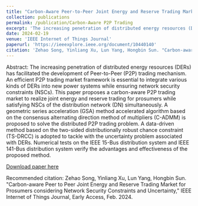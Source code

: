 ```yaml
---
title: "Carbon-Aware Peer-to-Peer Joint Energy and Reserve Trading Market for Prosumers in Distribution Networks"
collection: publications
permalink: /publication/Carbon-Aware P2P Trading
excerpt: 'The increasing penetration of distributed energy resources (DERs) has facilitated the development of Peer-to-Peer (P2P) trading mechanism. An efficient P2P trading market framework is essential to integrate various kinds of DERs into new power systems while ensuring network security constraints (NSCs). This paper proposes a carbon-aware P2P trading market to realize joint energy and reserve trading for prosumers while satisfying NSCs of the distribution network (DN) simultaneously. A geometric series acceleration (GSA) method accelerated algorithm based on the consensus alternating direction method of multipliers (C-ADMM) is proposed to solve the distributed P2P trading problem. A data-driven method based on the two-sided distributionally robust chance constraint (TS-DRCC) is adopted to tackle with the uncertainty problem associated with DERs. Numerical tests on the IEEE 15-Bus distribution system and IEEE 141-Bus distribution system verify the advantages and effectiveness of the proposed method.'
date: 2024-02-19
venue: 'IEEE Internet of Things Journal'
paperurl: 'https://ieeexplore.ieee.org/document/10440140'
citation: 'Zehao Song, Yinliang Xu, Lun Yang, Hongbin Sun. "Carbon-aware Peer to Peer Joint Energy and Reserve Trading Market for Prosumers considering Network Security Constraints and Uncertainty," IEEE Internet of Things Journal, Early Access, Feb. 2024.'
---
```

Abstract: The increasing penetration of distributed energy resources (DERs) has facilitated the development of Peer-to-Peer (P2P) trading mechanism. An efficient P2P trading market framework is essential to integrate various kinds of DERs into new power systems while ensuring network security constraints (NSCs). This paper proposes a carbon-aware P2P trading market to realize joint energy and reserve trading for prosumers while satisfying NSCs of the distribution network (DN) simultaneously. A geometric series acceleration (GSA) method accelerated algorithm based on the consensus alternating direction method of multipliers (C-ADMM) is proposed to solve the distributed P2P trading problem. A data-driven method based on the two-sided distributionally robust chance constraint (TS-DRCC) is adopted to tackle with the uncertainty problem associated with DERs. Numerical tests on the IEEE 15-Bus distribution system and IEEE 141-Bus distribution system verify the advantages and effectiveness of the proposed method.

[Download paper here](../assets/Carbon-Aware_Peer-to-Peer_Joint_Energy_and_Reserve_Trading_Market_for_Prosumers_in_Distribution_Networks.pdf)

Recommended citation: Zehao Song, Yinliang Xu, Lun Yang, Hongbin Sun. "Carbon-aware Peer to Peer Joint Energy and Reserve Trading Market for Prosumers considering Network Security Constraints and Uncertainty," IEEE Internet of Things Journal, Early Access, Feb. 2024.
